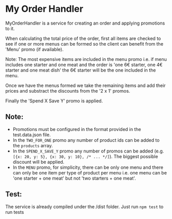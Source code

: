 # My Order Handler

MyOrderHandler is a service for creating an order and applying promotions to it.

When calculating the total price of the order, first all items are checked to see if one or more menus can be formed so the client can benefit from the 'Menu' promo (if available).

Note: The most expensive items are included in the menu promo i.e. if menu includes one starter and one meat and the order is 'one 6€ starter, one 4€ starter and one meat dish' the 6€ starter will be the one included in the menu.

Once we have the menus formed we take the remaining items and add their prices and substract the discounts from the '2 x 1' promos.

Finally the 'Spend X Save Y' promo is applied.

## Note:

- Promotions must be configured in the format provided in the test.data.json file.
- In the `TWO_FOR_ONE` promo any number of product ids can be added to the `products` array.
- In the `SPEND_X_SAVE_Y` promo any number of promos can be added (e.g. `[{x: 20, y: 5}, {x: 30, y: 10}, /* ... */]`). The biggest possible discount will be applied.
- In the `MENU` promo, for simplicity, there can be only one menu and there can only be one item per type of product per menu i.e. one menu can be 'one starter + one meat' but not 'two starters + one meat'.

## Test:

The service is already compiled under the /dist folder.
Just run `npm test` to run tests
